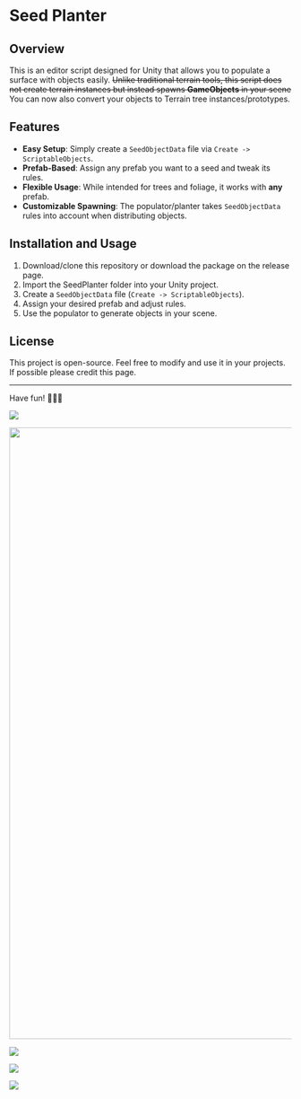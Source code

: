 # Seed Planter

## Overview

This is an editor script designed for Unity that allows you to populate a surface with objects easily. ~~Unlike traditional terrain tools, this script does not create terrain instances but instead spawns **GameObjects** in your scene~~ You can now also convert your objects to Terrain tree instances/prototypes.

## Features

- **Easy Setup**: Simply create a `SeedObjectData` file via `Create -> ScriptableObjects`.
- **Prefab-Based**: Assign any prefab you want to a seed and tweak its rules.
- **Flexible Usage**: While intended for trees and foliage, it works with **any** prefab.
- **Customizable Spawning**: The populator/planter takes `SeedObjectData` rules into account when distributing objects.

## Installation and Usage

1. Download/clone this repository or download the package on the release page.
2. Import the SeedPlanter folder into your Unity project.
3. Create a `SeedObjectData` file (`Create -> ScriptableObjects`).
4. Assign your desired prefab and adjust rules.
5. Use the populator to generate objects in your scene.


## License

This project is open-source. Feel free to modify and use it in your projects. If possible please credit this page.

---

Have fun! 🌲🌿🏡

![](https://github.com/MarkDuisters/SeedPlanter/blob/main/images/create%20seed.gif)

<img src="https://github.com/MarkDuisters/SeedPlanter/blob/main/images/place%20planter.gif" width="512" height="1090">

![](https://github.com/MarkDuisters/SeedPlanter/blob/main/images/plant%20trees.gif)

![](https://github.com/MarkDuisters/SeedPlanter/blob/main/images/plant-trees2.gif?raw=true)

![](https://github.com/MarkDuisters/SeedPlanter/blob/main/images/plant-trees3.gif?raw=true)
